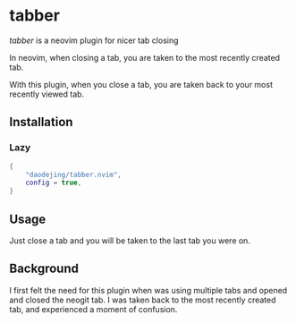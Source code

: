 # tabber
*tabber* is a neovim plugin for nicer tab closing

In neovim, when closing a tab, you are taken to the most recently created tab.

With this plugin, when you close a tab, you are taken back to your most recently viewed tab.


## Installation
### Lazy
```lua
{
    "daodejing/tabber.nvim",
    config = true,
}
```

## Usage
Just close a tab and you will be taken to the last tab you were on.

## Background
I first felt the need for this plugin when was using multiple tabs and opened and closed the neogit tab.
I was taken back to the most recently created tab, and experienced a moment of confusion.
